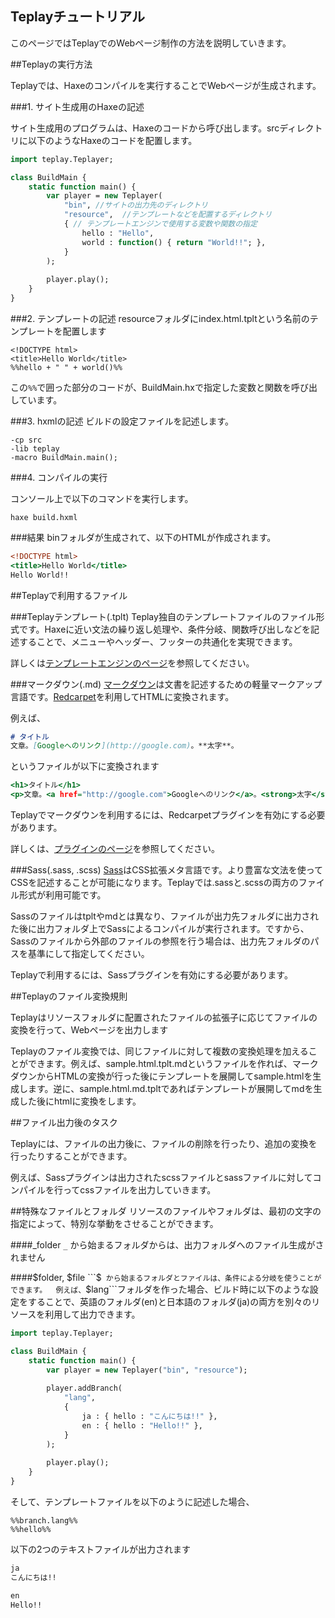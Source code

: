## Teplayチュートリアル

このページではTeplayでのWebページ制作の方法を説明していきます。

##Teplayの実行方法

Teplayでは、Haxeのコンパイルを実行することでWebページが生成されます。

###1. サイト生成用のHaxeの記述

サイト生成用のプログラムは、Haxeのコードから呼び出します。srcディレクトリに以下のようなHaxeのコードを配置します。

```hx:BuildMain.hx
import teplay.Teplayer;

class BuildMain {
	static function main() {
		var player = new Teplayer(
			"bin", //サイトの出力先のディレクトリ
			"resource",  //テンプレートなどを配置するディレクトリ
			{ // テンプレートエンジンで使用する変数や関数の指定
            	hello : "Hello",
                world : function() { return "World!!"; },
            }
		);
		
		player.play();
	}
}
```

###2. テンプレートの記述
resourceフォルダにindex.html.tpltという名前のテンプレートを配置します

```html:index.html.tplt
<!DOCTYPE html>
<title>Hello World</title>
%%hello + " " + world()%%
```

この```%%```で囲った部分のコードが、BuildMain.hxで指定した変数と関数を呼び出しています。

###3. hxmlの記述
ビルドの設定ファイルを記述します。

```:build.hxml
-cp src
-lib teplay
-macro BuildMain.main();
```

###4. コンパイルの実行

コンソール上で以下のコマンドを実行します。

```
haxe build.hxml
```

###結果
binフォルダが生成されて、以下のHTMLが作成されます。

```html:index.html
<!DOCTYPE html>
<title>Hello World</title>
Hello World!!
```

##Teplayで利用するファイル

###Teplayテンプレート(.tplt)
Teplay独自のテンプレートファイルのファイル形式です。Haxeに近い文法の繰り返し処理や、条件分岐、関数呼び出しなどを記述することで、メニューやヘッダー、フッターの共通化を実現できます。

詳しくは[テンプレートエンジンのページ](tplt.html)を参照してください。

###マークダウン(.md)
[マークダウン](http://ja.wikipedia.org/wiki/Markdown)は文書を記述するための軽量マークアップ言語です。[Redcarpet](https://github.com/vmg/redcarpet)を利用してHTMLに変換されます。

例えば、

```:sample.html.md
# タイトル
文章。[Googleへのリンク](http://google.com)。**太字**。
```

というファイルが以下に変換されます

```html:sample.html
<h1>タイトル</h1>
<p>文章。<a href="http://google.com">Googleへのリンク</a>。<strong>太字</strong>。</p>
```

Teplayでマークダウンを利用するには、Redcarpetプラグインを有効にする必要があります。

詳しくは、[プラグインのページ](plugin.html)を参照してください。

###Sass(.sass, .scss)
[Sass](http://ja.wikipedia.org/wiki/Sass)はCSS拡張メタ言語です。より豊富な文法を使ってCSSを記述することが可能になります。Teplayでは.sassと.scssの両方のファイル形式が利用可能です。

Sassのファイルはtpltやmdとは異なり、ファイルが出力先フォルダに出力された後に出力フォルダ上でSassによるコンパイルが実行されます。ですから、Sassのファイルから外部のファイルの参照を行う場合は、出力先フォルダのパスを基準にして指定してください。

Teplayで利用するには、Sassプラグインを有効にする必要があります。

##Teplayのファイル変換規則

Teplayはリソースフォルダに配置されたファイルの拡張子に応じてファイルの変換を行って、Webページを出力します

Teplayのファイル変換では、同じファイルに対して複数の変換処理を加えることができます。例えば、sample.html.tplt.mdというファイルを作れば、マークダウンからHTMLの変換が行った後にテンプレートを展開してsample.htmlを生成します。逆に、sample.html.md.tpltであればテンプレートが展開してmdを生成した後にhtmlに変換をします。

##ファイル出力後のタスク

Teplayには、ファイルの出力後に、ファイルの削除を行ったり、追加の変換を行ったりすることができます。

例えば、Sassプラグインは出力されたscssファイルとsassファイルに対してコンパイルを行ってcssファイルを出力していきます。

##特殊なファイルとフォルダ
リソースのファイルやフォルダは、最初の文字の指定によって、特別な挙動をさせることができます。

####\_folder
```_``` から始まるフォルダからは、出力フォルダへのファイル生成がされません

####$folder, $file
```$``` から始まるフォルダとファイルは、条件による分岐を使うことができます。 
例えば、```$lang```フォルダを作った場合、ビルド時に以下のような設定をすることで、英語のフォルダ(en)と日本語のフォルダ(ja)の両方を別々のリソースを利用して出力できます。

```hx:BuildMain.hx
import teplay.Teplayer;

class BuildMain {
	static function main() {
		var player = new Teplayer("bin", "resource");
		
		player.addBranch( 
			"lang", 
			{
				ja : { hello : "こんにちは!!" },
				en : { hello : "Hello!!" },
			}
		);
		
		player.play();
	}
}
```

そして、テンプレートファイルを以下のように記述した場合、

```:$lang/index.txt.tplt
%%branch.lang%%
%%hello%%
```

以下の2つのテキストファイルが出力されます

```:ja/index.txt
ja
こんにちは!!
```

```:en/index.txt
en
Hello!!
```